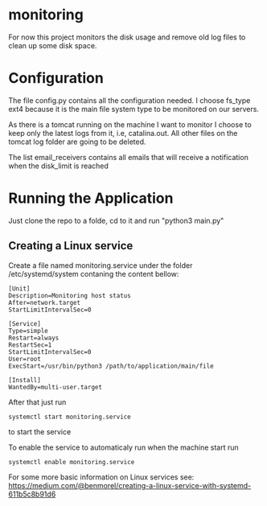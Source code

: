 # monitoring
For now this project monitors the disk usage and remove old log files to clean up some disk space.

# Configuration

The file config.py contains all the configuration needed. I choose fs_type ext4 because it is the main file system type to be monitored on our servers.

As there is a tomcat running on the machine I want to monitor I choose to keep only the latest logs from it, i.e, catalina.out. All other files on the tomcat log folder are going to be deleted.

The list email_receivers contains all emails that will receive a notification when the disk_limit is reached

# Running the Application

Just clone the repo to a folde, cd to it and run "python3 main.py"

## Creating a Linux service

Create a file named monitoring.service under the folder /etc/systemd/system contaning the content bellow:

```
[Unit]
Description=Monitoring host status
After=network.target
StartLimitIntervalSec=0

[Service]
Type=simple
Restart=always
RestartSec=1
StartLimitIntervalSec=0
User=root
ExecStart=/usr/bin/python3 /path/to/application/main/file

[Install]
WantedBy=multi-user.target
```

After that just run 

```
systemctl start monitoring.service 
```
to start the service

To enable the service to automaticaly run when the machine start run 

```
systemctl enable monitoring.service
```

For some more basic information on Linux services see:
https://medium.com/@benmorel/creating-a-linux-service-with-systemd-611b5c8b91d6
